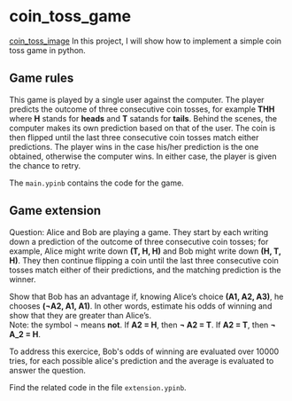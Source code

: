 # coin_toss_game
 
[coin_toss_image](coin_toss.jpg)
In this project, I will show how to implement a simple coin toss game in python.

## Game rules

This game is played by a single user against the computer. The player predicts the outcome of three consecutive coin tosses, for example **THH** where **H** stands for **heads** and **T** satands for **tails**. Behind the scenes, the computer makes its own prediction based on that of the user. The coin is then flipped until the last three consecutive coin tosses match either predictions. The player wins in the case his/her prediction is the one obtained, otherwise the computer wins. In either case, the player is given the chance to retry.

The `main.ypinb` contains the code for the game.


## Game extension
Question: Alice and Bob are playing a game. They start by each writing down a prediction of the outcome of three consecutive coin tosses; for example, Alice might write down **(T, H, H)** and Bob might write down **(H, T, H)**. They then continue flipping a coin until the last three consecutive coin tosses match either of their predictions, and the matching prediction is the winner. <br>

Show that Bob has an advantage if, knowing Alice’s choice **(A1, A2, A3)**, he chooses **(¬A2, A1, A1)**. In other words, estimate his odds of winning and show that they are greater than Alice’s. <br>
Note: the symbol ¬  means **not**. If **A2 = H**, then **¬ A2 = T**. If **A2 = T**, then **¬ A_2 = H**. <br>


To address this exercice, Bob's odds of winning are evaluated over 10000 tries, for each possible alice's prediction and the average is evaluated to answer the question.

Find the related code in the file `extension.ypinb`.
